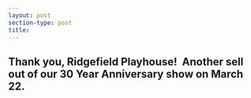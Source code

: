 ```yaml
---
layout: post
section-type: post
title: 
---
```


<h2>Thank you, Ridgefield Playhouse!&nbsp; Another sell out of our 30 Year Anniversary show on March 22.</h2>

